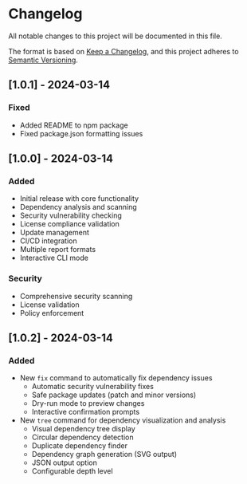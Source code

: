 # Changelog

All notable changes to this project will be documented in this file.

The format is based on [Keep a Changelog](https://keepachangelog.com/en/1.0.0/),
and this project adheres to [Semantic Versioning](https://semver.org/spec/v2.0.0.html).

## [1.0.1] - 2024-03-14

### Fixed
- Added README to npm package
- Fixed package.json formatting issues

## [1.0.0] - 2024-03-14

### Added
- Initial release with core functionality
- Dependency analysis and scanning
- Security vulnerability checking
- License compliance validation
- Update management
- CI/CD integration
- Multiple report formats
- Interactive CLI mode

### Security
- Comprehensive security scanning
- License validation
- Policy enforcement 

## [1.0.2] - 2024-03-14

### Added
- New `fix` command to automatically fix dependency issues
  - Automatic security vulnerability fixes
  - Safe package updates (patch and minor versions)
  - Dry-run mode to preview changes
  - Interactive confirmation prompts 
- New `tree` command for dependency visualization and analysis
  - Visual dependency tree display
  - Circular dependency detection
  - Duplicate dependency finder
  - Dependency graph generation (SVG output)
  - JSON output option
  - Configurable depth level 
